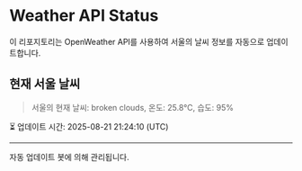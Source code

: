 
# Weather API Status

이 리포지토리는 OpenWeather API를 사용하여 서울의 날씨 정보를 자동으로 업데이트합니다.

## 현재 서울 날씨
> 서울의 현재 날씨: broken clouds, 온도: 25.8°C, 습도: 95%

⏳ 업데이트 시간: 2025-08-21 21:24:10 (UTC)

---
자동 업데이트 봇에 의해 관리됩니다.

